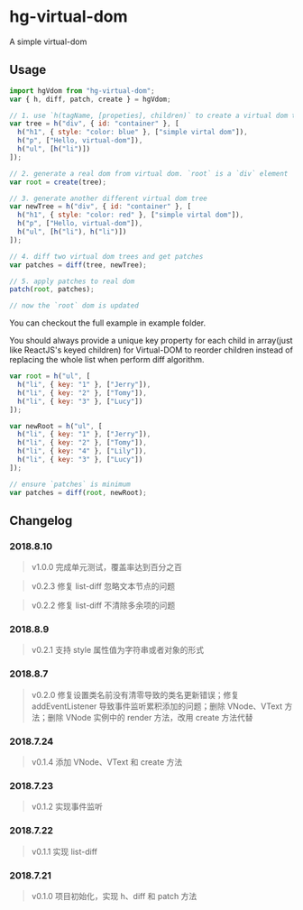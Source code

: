 # hg-virtual-dom

A simple virtual-dom

## Usage

```js
import hgVdom from "hg-virtual-dom";
var { h, diff, patch, create } = hgVdom;

// 1. use `h(tagName, [propeties], children)` to create a virtual dom tree
var tree = h("div", { id: "container" }, [
  h("h1", { style: "color: blue" }, ["simple virtal dom"]),
  h("p", ["Hello, virtual-dom"]),
  h("ul", [h("li")])
]);

// 2. generate a real dom from virtual dom. `root` is a `div` element
var root = create(tree);

// 3. generate another different virtual dom tree
var newTree = h("div", { id: "container" }, [
  h("h1", { style: "color: red" }, ["simple virtal dom"]),
  h("p", ["Hello, virtual-dom"]),
  h("ul", [h("li"), h("li")])
]);

// 4. diff two virtual dom trees and get patches
var patches = diff(tree, newTree);

// 5. apply patches to real dom
patch(root, patches);

// now the `root` dom is updated
```

You can checkout the full example in example folder.

You should always provide a unique key property for each child in array(just like ReactJS's keyed children) for Virtual-DOM to reorder children instead of replacing the whole list when perform diff algorithm.

```js
var root = h("ul", [
  h("li", { key: "1" }, ["Jerry"]),
  h("li", { key: "2" }, ["Tomy"]),
  h("li", { key: "3" }, ["Lucy"])
]);

var newRoot = h("ul", [
  h("li", { key: "1" }, ["Jerry"]),
  h("li", { key: "2" }, ["Tomy"]),
  h("li", { key: "4" }, ["Lily"]),
  h("li", { key: "3" }, ["Lucy"])
]);

// ensure `patches` is minimum
var patches = diff(root, newRoot);
```

## Changelog
### 2018.8.10
> v1.0.0 完成单元测试，覆盖率达到百分之百

> v0.2.3 修复 list-diff 忽略文本节点的问题

> v0.2.2 修复 list-diff 不清除多余项的问题

### 2018.8.9
> v0.2.1 支持 style 属性值为字符串或者对象的形式

### 2018.8.7

> v0.2.0 修复设置类名前没有清零导致的类名更新错误；修复 addEventListener 导致事件监听累积添加的问题；删除 VNode、VText 方法；删除 VNode 实例中的 render 方法，改用 create 方法代替 

### 2018.7.24

> v0.1.4 添加 VNode、VText 和 create 方法

### 2018.7.23

> v0.1.2 实现事件监听

### 2018.7.22

> v0.1.1 实现 list-diff

### 2018.7.21

> v0.1.0 项目初始化，实现 h、diff 和 patch 方法
